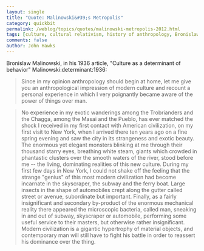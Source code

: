 ```yaml
---
layout: single 
title: "Quote: Malinowski&#39;s Metropolis" 
category: quickbit
permalink: /weblog/topics/quotes/malinowski-metropolis-2012.html
tags: [culture, cultural relativism, history of anthropology, Bronislaw Malinowski] 
comments: false 
author: John Hawks 
---
```


Bronislaw Malinowski, in his 1936 article, "Culture as a determinant of behavior" <bib>Malinowski:determinant:1936</bib>:

<blockquote>Since in my opinion anthropology should begin at home, let me give you an anthropological impression of modern culture and recount a personal experience in which I very poignantly became aware of the power of things over man. </blockquote>

<blockquote>No experience in my exotic wanderings among the Trobrianders and the Chagga, among the Masai and the Pueblo, has ever matched the shock I received in my first contact with American civilization, on my first visit to New York, when I arrived there ten years ago on a fine spring evening and saw the city in its strangeness and exotic beauty. The enormous yet elegant monsters blinking at me through their thousand starry eyes, breathing white steam, giants which crowded in phantastic clusters over the smooth waters of the river, stood before me -- the living, dominating realities of this new culture. During my first few days in New York, I could not shake off the feeling that the strange "genius" of this most modern civilization had become incarnate in the skyscraper, the subway and the ferry boat. Large insects in the shape of automobiles crept along the gutter called street or avenue, subordinate but important. Finally, as a fairly insignificant and secondary by-product of the enormous mechanical reality there appeared the microscopic bacteria, called man, sneaking in and out of subway, skyscraper or automobile, performing some useful service to their masters, but otherwise rather insignificant. Modern civilization is a gigantic hypertrophy of material objects, and contemporary man will still have to fight his battle in order to reassert his dominance over the thing.</blockquote>

